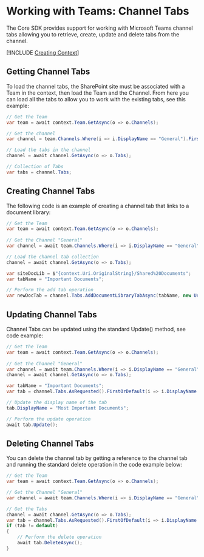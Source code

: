 # Working with Teams: Channel Tabs

The Core SDK provides support for working with Microsoft Teams channel tabs allowing you to retrieve, create, update and delete tabs from the channel.

[!INCLUDE [Creating Context](fragments/creating-context.md)]

## Getting Channel Tabs

To load the channel tabs, the SharePoint site must be associated with a Team in the context, then load the Team and the Channel. From here you can load all the tabs to allow you to work with the existing tabs, see this example:

```csharp
// Get the Team
var team = await context.Team.GetAsync(o => o.Channels);

// Get the channel
var channel = team.Channels.Where(i => i.DisplayName == "General").FirstOrDefault();

// Load the tabs in the channel
channel = await channel.GetAsync(o => o.Tabs);

// Collection of Tabs
var tabs = channel.Tabs;
```

## Creating Channel Tabs

The following code is an example of creating a channel tab that links to a document library:

```csharp
// Get the Team
var team = await context.Team.GetAsync(o => o.Channels);
               
// Get the Channel "General" 
var channel = await team.Channels.Where(i => i.DisplayName == "General").FirstOrDefaultAsync();

// Load the channel tab collection
channel = await channel.GetAsync(o => o.Tabs);

var siteDocLib = $"{context.Uri.OriginalString}/Shared%20Documents";
var tabName = "Important Documents";

// Perform the add tab operation 
var newDocTab = channel.Tabs.AddDocumentLibraryTabAsync(tabName, new Uri(siteDocLib));
```

## Updating Channel Tabs

Channel Tabs can be updated using the standard Update() method, see code example:

```csharp
// Get the Team
var team = await context.Team.GetAsync(o => o.Channels);
               
// Get the Channel "General" 
var channel = await team.Channels.Where(i => i.DisplayName == "General").FirstOrDefaultAsync();
channel = await channel.GetAsync(o => o.Tabs);

var tabName = "Important Documents";
var tab = channel.Tabs.AsRequested().FirstOrDefault(i => i.DisplayName == tabName);

// Update the display name of the tab
tab.DisplayName = "Most Important Documents";

// Perform the update operation
await tab.Update();
```

## Deleting Channel Tabs

You can delete the channel tab by getting a reference to the channel tab and running the standard delete operation in the code example below:

```csharp
// Get the Team
var team = await context.Team.GetAsync(o => o.Channels);

// Get the Channel "General"                
var channel = await team.Channels.Where(i => i.DisplayName == "General").FirstOrDefaultAsync();

// Get the Tabs
channel = await channel.GetAsync(o => o.Tabs);
var tab = channel.Tabs.AsRequested().FirstOfDefault(i => i.DisplayName == "Important Documents");
if (tab != default)
{
    // Perform the delete operation
    await tab.DeleteAsync();
}
```
